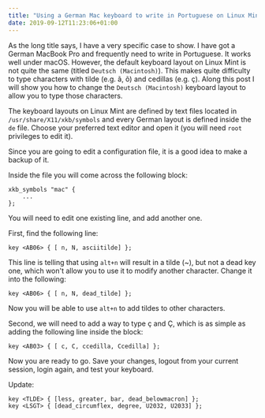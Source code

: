 ```yaml
---
title: "Using a German Mac keyboard to write in Portuguese on Linux Mint"
date: 2019-09-12T11:23:06+01:00
---
```


As the long title says, I have a very specific case to show. I have got a German MacBook Pro and frequently need to write in Portuguese. It works well under macOS. However, the default keyboard layout on Linux Mint is not quite the same (titled ``Deutsch (Macintosh)``). This makes quite difficulty to type characters with tilde (e.g. ã, õ) and cedillas (e.g. ç). Along this post I will show you how to change the ``Deutsch (Macintosh)`` keyboard layout to allow you to type those characters.

The keyboard layouts on Linux Mint are defined by text files located in ``/usr/share/X11/xkb/symbols`` and every German layout is defined inside the ``de`` file. Choose your preferred text editor and open it (you will need ``root`` privileges to edit it).

Since you are going to edit a configuration file, it is a good idea to make a backup of it.

Inside the file you will come across the following block:

```
xkb_symbols "mac" {
    ...
};
```

You will need to edit one existing line, and add another one.

First, find the following line:

```
key <AB06> { [ n, N, asciitilde] };
```

This line is telling that using ``alt+n`` will result in a tilde (~), but not a dead key one, which won't allow you to use it to modify another character. Change it into the following:

```
key <AB06> { [ n, N, dead_tilde] };
```

Now you will be able to use ``alt+n`` to add tildes to other characters.

Second, we will need to add a way to type ç and Ç, which is as simple as adding the following line inside the block:

```
key <AB03> { [ c, C, ccedilla, Ccedilla] };
```

Now you are ready to go. Save your changes, logout from your current session, login again, and test your keyboard.

Update:

```
key <TLDE> { [less, greater, bar, dead_belowmacron] };
key <LSGT> { [dead_circumflex, degree, U2032, U2033] };
```
